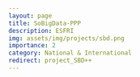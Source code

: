 ```yaml
---
layout: page
title: SoBigData-PPP
description: ESFRI
img: assets/img/projects/sbd.png
importance: 2
category: National & International
redirect: project_SBD++
---
```


